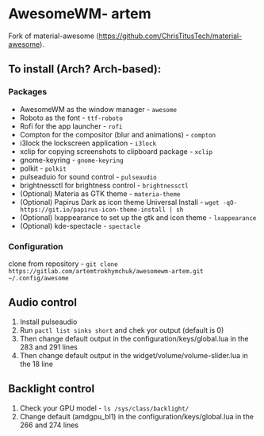 # AwesomeWM- artem
Fork of material-awesome (https://github.com/ChrisTitusTech/material-awesome).

## To install (Arch? Arch-based):
### Packages
- AwesomeWM as the window manager - `awesome`
- Roboto as the font - `ttf-roboto`
- Rofi for the app launcher - `rofi`
- Compton for the compositor (blur and animations) - `compton`
- i3lock the lockscreen application - `i3lock`
- xclip for copying screenshots to clipboard package - `xclip`
- gnome-keyring - `gnome-keyring`
- polkit - `polkit`
- pulseaduio for sound control - `pulseaudio`
- brightnessctl for brightness control - `brightnessctl`
- (Optional) Materia as GTK theme - `materia-theme`
- (Optional) Papirus Dark as icon theme Universal Install - `wget -qO- https://git.io/papirus-icon-theme-install | sh`
- (Optional) lxappearance to set up the gtk and icon theme - `lxappearance`
- (Optional) kde-spectacle - `spectacle`
### Configuration
clone from repository - `git clone https://gitlab.com/artemtrokhymchuk/awesomewm-artem.git ~/.config/awesome`

## Audio control
1. Install pulseaudio
2. Run `pactl list sinks short` and chek yor output (default is 0)
3. Then change default output in the  configuration/keys/global.lua in the 283 and 291 lines
4. Then change default output in the  widget/volume/volume-slider.lua in the 18 line

## Backlight control
1. Check your GPU model - `ls /sys/class/backlight/`
2. Change default (amdgpu_bl1) in the configuration/keys/global.lua in the 266 and 274 lines
